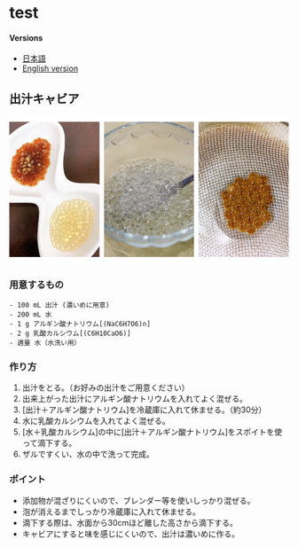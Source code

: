 # test

#### Versions

* [日本語](README.md)
* [English version](test_English.md)


## 出汁キャビア

<img src="https://github.com/foodscience/test/blob/master/img/dashi_caviar.jpg" alt="Ruby" title="Ruby" />

### 用意するもの
```
- 100 mL 出汁 (濃いめに用意)
- 200 mL 水
- 1 g アルギン酸ナトリウム[(NaC6H7O6)n]
- 2 g 乳酸カルシウム[(C6H10CaO6)]
- 適量 水（水洗い用）
```

### 作り方
<ol>
<li>出汁をとる。（お好みの出汁をご用意ください）</li>
<li>出来上がった出汁にアルギン酸ナトリウムを入れてよく混ぜる。</li>
<li>[出汁＋アルギン酸ナトリウム]を冷蔵庫に入れて休ませる。（約30分）</li>
<li>水に乳酸カルシウムを入れてよく混ぜる。</li>
<li>[水＋乳酸カルシウム]の中に[出汁＋アルギン酸ナトリウム]をスポイトを使って滴下する。</li>
<li>ザルですくい、水の中で洗って完成。</li>
</ol>

### ポイント
<ul>
<li>添加物が混ざりにくいので、ブレンダー等を使いしっかり混ぜる。</li>
<li>泡が消えるまでしっかり冷蔵庫に入れて休ませる。</li>
<li>滴下する際は、水面から30cmほど離した高さから滴下する。</li>
<li>キャビアにすると味を感じにくいので、出汁は濃いめに作る。</li>
</ul>

